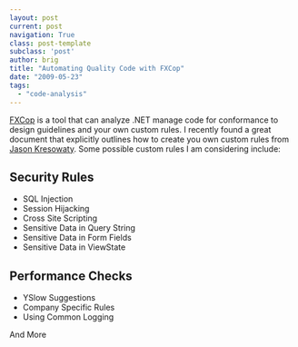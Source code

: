 ```yaml
---
layout: post
current: post
navigation: True
class: post-template
subclass: 'post'
author: brig
title: "Automating Quality Code with FXCop"
date: "2009-05-23"
tags:
  - "code-analysis"
---
```


[FXCop](http://www.gotdotnet.com/Team/FxCop/) is a tool that can analyze .NET manage code for conformance to design guidelines and your own custom rules. I recently found a great document that explicitly outlines how to create you own custom rules from [Jason Kresowaty](http://www.binarycoder.net/fxcop/). Some possible custom rules I am considering include:

## Security Rules

- SQL Injection
- Session Hijacking
- Cross Site Scripting
- Sensitive Data in Query String
- Sensitive Data in Form Fields
- Sensitive Data in ViewState

## Performance Checks

- YSlow Suggestions
- Company Specific Rules
- Using Common Logging

And More
